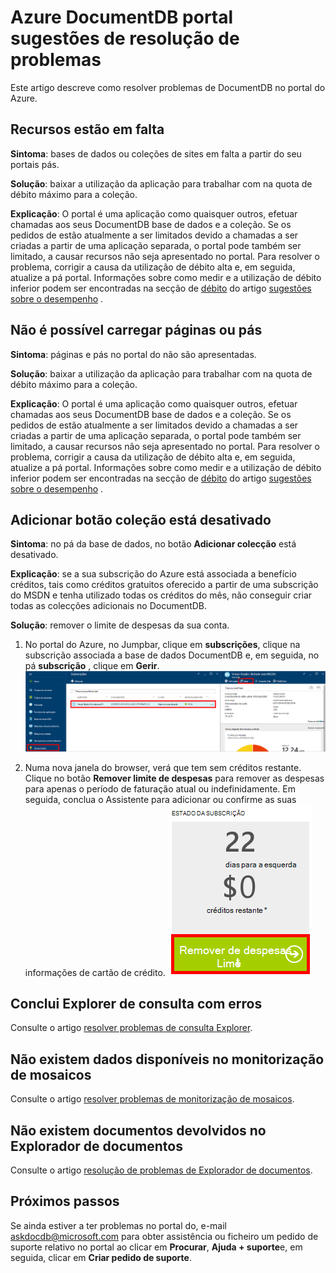<properties
    pageTitle="Resolução de problemas no portal do DocumentDB | Microsoft Azure"
    description="Descubra para resolver problemas no portal do DocumentDB Azure." 
    services="documentdb"
    documentationCenter=""
    authors="mimig1"
    manager="jhubbard"
    editor="monicar"/>

<tags
    ms.service="documentdb"
    ms.workload="data-services"
    ms.tgt_pltfrm="na"
    ms.devlang="na"
    ms.topic="article"
    ms.date="08/29/2016"
    ms.author="mimig"/>

# <a name="azure-documentdb-portal-troubleshooting-tips"></a>Azure DocumentDB portal sugestões de resolução de problemas

Este artigo descreve como resolver problemas de DocumentDB no portal do Azure. 

## <a name="resources-are-missing"></a>Recursos estão em falta

**Sintoma**: bases de dados ou coleções de sites em falta a partir do seu portais pás.

**Solução**: baixar a utilização da aplicação para trabalhar com na quota de débito máximo para a coleção. 

**Explicação**: O portal é uma aplicação como quaisquer outros, efetuar chamadas aos seus DocumentDB base de dados e a coleção. Se os pedidos de estão atualmente a ser limitados devido a chamadas a ser criadas a partir de uma aplicação separada, o portal pode também ser limitado, a causar recursos não seja apresentado no portal. Para resolver o problema, corrigir a causa da utilização de débito alta e, em seguida, atualize a pá portal. Informações sobre como medir e a utilização de débito inferior podem ser encontradas na secção de [débito](documentdb-performance-tips.md#throughput) do artigo [sugestões sobre o desempenho](documentdb-performance-tips.md) .
 
## <a name="pages-or-blades-wont-load"></a>Não é possível carregar páginas ou pás

**Sintoma**: páginas e pás no portal do não são apresentadas.

**Solução**: baixar a utilização da aplicação para trabalhar com na quota de débito máximo para a coleção. 

**Explicação**: O portal é uma aplicação como quaisquer outros, efetuar chamadas aos seus DocumentDB base de dados e a coleção. Se os pedidos de estão atualmente a ser limitados devido a chamadas a ser criadas a partir de uma aplicação separada, o portal pode também ser limitado, a causar recursos não seja apresentado no portal. Para resolver o problema, corrigir a causa da utilização de débito alta e, em seguida, atualize a pá portal. Informações sobre como medir e a utilização de débito inferior podem ser encontradas na secção de [débito](documentdb-performance-tips.md#throughput) do artigo [sugestões sobre o desempenho](documentdb-performance-tips.md) .

## <a name="add-collection-button-is-disabled"></a>Adicionar botão coleção está desativado

**Sintoma**: no pá da base de dados, no botão **Adicionar colecção** está desativado.

**Explicação**: se a sua subscrição do Azure está associada a benefício créditos, tais como créditos gratuitos oferecido a partir de uma subscrição do MSDN e tenha utilizado todas os créditos do mês, não conseguir criar todas as colecções adicionais no DocumentDB.

**Solução**: remover o limite de despesas da sua conta.

1. No portal do Azure, no Jumpbar, clique em **subscrições**, clique na subscrição associada a base de dados DocumentDB e, em seguida, no pá **subscrição** , clique em **Gerir**. 
    ![Bem DocumentDB oferece vários, definidas consistência (média) modelos à escolha](./media/documentdb-portal-troubleshooting/documentdb-change-billing.png)

2. Numa nova janela do browser, verá que tem sem créditos restante. Clique no botão **Remover limite de despesas** para remover as despesas para apenas o período de faturação atual ou indefinidamente. Em seguida, conclua o Assistente para adicionar ou confirme as suas informações de cartão de crédito. 
    ![Bem DocumentDB oferece vários, definidas consistência (média) modelos à escolha](./media/documentdb-portal-troubleshooting/documentdb-remove-spending-limit.png)

 
## <a name="query-explorer-completes-with-errors"></a>Conclui Explorer de consulta com erros

Consulte o artigo [resolver problemas de consulta Explorer](documentdb-query-collections-query-explorer.md#troubleshoot).

## <a name="no-data-available-in-monitoring-tiles"></a>Não existem dados disponíveis no monitorização de mosaicos

Consulte o artigo [resolver problemas de monitorização de mosaicos](documentdb-monitor-accounts.md#troubleshooting).

## <a name="no-documents-returned-in-document-explorer"></a>Não existem documentos devolvidos no Explorador de documentos

Consulte o artigo [resolução de problemas de Explorador de documentos](documentdb-view-json-document-explorer.md#troubleshoot).

## <a name="next-steps"></a>Próximos passos

Se ainda estiver a ter problemas no portal do, e-mail [askdocdb@microsoft.com](mailto:askdocdb@microsoft.com) para obter assistência ou ficheiro um pedido de suporte relativo no portal ao clicar em **Procurar**, **Ajuda + suporte**e, em seguida, clicar em **Criar pedido de suporte**.
